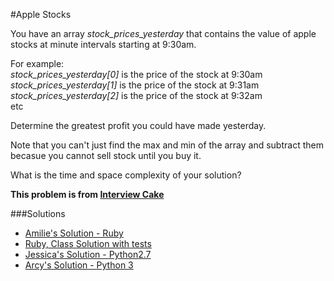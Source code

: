 #Apple Stocks

You have an array *stock_prices_yesterday* that contains the value of apple stocks at minute intervals starting at 9:30am.    

For example:    
  *stock_prices_yesterday[0]* is the price of the stock at 9:30am     
  *stock_prices_yesterday[1]* is the price of the stock at 9:31am   
  *stock_prices_yesterday[2]* is the price of the stock at 9:32am   
  etc

Determine the greatest profit you could have made yesterday. 

Note that you can't just find the max and min of the array and subtract them becasue you cannot sell stock until you buy it. 

What is the time and space complexity of your solution?

**This problem is from [Interview Cake](https://www.interviewcake.com/)**

###Solutions
- [Amilie's Solution - Ruby](https://github.com/adowns01/Intro-to-Whiteboarding-DBC/blob/master/solutions/apple_stock_amelia.rb)
- [Ruby, Class Solution with tests ](https://github.com/tmartyny/Intro-to-Whiteboarding-DBC/blob/master/solutions/apple_stocks_martyny.rb)
- [Jessica's Solution - Python2.7](https://github.com/chatasweetie/whiteboarding-and-coding-problems/blob/master/questions/apple_stocks/solution/apple_stocks.py)
- [Arcy's Solution - Python 3](./solution/apple_stock_arcy.py)